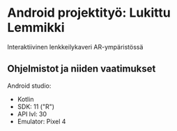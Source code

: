 # Android projektityö: Lukittu Lemmikki
Interaktiivinen lenkkeilykaveri AR-ympäristössä

## Ohjelmistot ja niiden vaatimukset
Android studio: 
  * Kotlin
  * SDK: 11 ("R")
  * API lvl: 30
  * Emulator: Pixel 4

